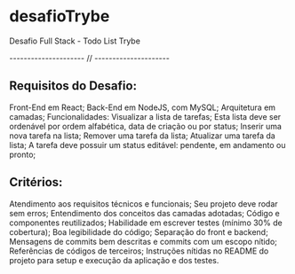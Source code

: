 # desafioTrybe
Desafio Full Stack - Todo List Trybe

--------------------- // ---------------------
## Requisitos do Desafio:
Front-End em React;
Back-End em NodeJS, com MySQL;
Arquitetura em camadas;
Funcionalidades:
Visualizar a lista de tarefas;
Esta lista deve ser ordenável por ordem alfabética, data de criação ou por status;
Inserir uma nova tarefa na lista;
Remover uma tarefa da lista;
Atualizar uma tarefa da lista;
A tarefa deve possuir um status editável: pendente, em andamento ou pronto;

## Critérios:
Atendimento aos requisitos técnicos e funcionais;
Seu projeto deve rodar sem erros;
Entendimento dos conceitos das camadas adotadas;
Código e componentes reutilizados;
Habilidade em escrever testes (mínimo 30% de cobertura);
Boa legibilidade do código;
Separação do front e backend;
Mensagens de commits bem descritas e commits com um escopo nítido;
Referências de códigos de terceiros;
Instruções nítidas no README do projeto para setup e execução da aplicação e dos testes.
